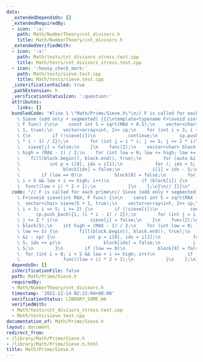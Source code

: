 ```yaml
---
data:
  _extendedDependsOn: []
  _extendedRequiredBy:
  - icon: ':x:'
    path: Math/NumberTheory/cnt_divisors.h
    title: Math/NumberTheory/cnt_divisors.h
  _extendedVerifiedWith:
  - icon: ':x:'
    path: Math/tests/cnt_divisors_stress.test.cpp
    title: Math/tests/cnt_divisors_stress.test.cpp
  - icon: ':heavy_check_mark:'
    path: Math/tests/sieve.test.cpp
    title: Math/tests/sieve.test.cpp
  _isVerificationFailed: true
  _pathExtension: h
  _verificationStatusIcon: ':question:'
  attributes:
    links: []
  bundledCode: "#line 1 \"Math/Prime/Sieve.h\"\n// F is called for each prime\n//\
    \ Sieve (odd only + segmented) {{{\ntemplate<typename F>\nvoid sieve(int MAX,\
    \ F func) {\n\n    const int S = sqrt(MAX + 0.5);\n    vector<char> sieve(S +\
    \ 1, true);\n    vector<array<int, 2>> cp;\n    for (int i = 3; i <= S; i += 2)\
    \ {\n        if (!sieve[i])\n            continue;\n        cp.push_back({i, (i\
    \ * i - 1) / 2});\n        for (int j = i * i; j <= S; j += 2 * i)\n         \
    \   sieve[j] = false;\n    }\n    func(2);\n    vector<char> block(S);\n    int\
    \ high = (MAX - 1) / 2;\n    for (int low = 0; low <= high; low += S) {\n    \
    \    fill(block.begin(), block.end(), true);\n        for (auto &i : cp) {\n \
    \           int p = i[0], idx = i[1];\n            for (; idx < S; idx += p)\n\
    \                block[idx] = false;\n            i[1] = idx - S;\n        }\n\
    \        if (low == 0)\n            block[0] = false;\n        for (int i = 0;\
    \ i < S && low + i <= high; i++)\n            if (block[i]) {\n              \
    \  func((low + i) * 2 + 1);\n            }\n    };\n}\n// }}}\n"
  code: "// F is called for each prime\n// Sieve (odd only + segmented) {{{\ntemplate<typename\
    \ F>\nvoid sieve(int MAX, F func) {\n\n    const int S = sqrt(MAX + 0.5);\n  \
    \  vector<char> sieve(S + 1, true);\n    vector<array<int, 2>> cp;\n    for (int\
    \ i = 3; i <= S; i += 2) {\n        if (!sieve[i])\n            continue;\n  \
    \      cp.push_back({i, (i * i - 1) / 2});\n        for (int j = i * i; j <= S;\
    \ j += 2 * i)\n            sieve[j] = false;\n    }\n    func(2);\n    vector<char>\
    \ block(S);\n    int high = (MAX - 1) / 2;\n    for (int low = 0; low <= high;\
    \ low += S) {\n        fill(block.begin(), block.end(), true);\n        for (auto\
    \ &i : cp) {\n            int p = i[0], idx = i[1];\n            for (; idx <\
    \ S; idx += p)\n                block[idx] = false;\n            i[1] = idx -\
    \ S;\n        }\n        if (low == 0)\n            block[0] = false;\n      \
    \  for (int i = 0; i < S && low + i <= high; i++)\n            if (block[i]) {\n\
    \                func((low + i) * 2 + 1);\n            }\n    };\n}\n// }}}\n"
  dependsOn: []
  isVerificationFile: false
  path: Math/Prime/Sieve.h
  requiredBy:
  - Math/NumberTheory/cnt_divisors.h
  timestamp: '2022-12-14 02:22:04+08:00'
  verificationStatus: LIBRARY_SOME_WA
  verifiedWith:
  - Math/tests/cnt_divisors_stress.test.cpp
  - Math/tests/sieve.test.cpp
documentation_of: Math/Prime/Sieve.h
layout: document
redirect_from:
- /library/Math/Prime/Sieve.h
- /library/Math/Prime/Sieve.h.html
title: Math/Prime/Sieve.h
---
```

